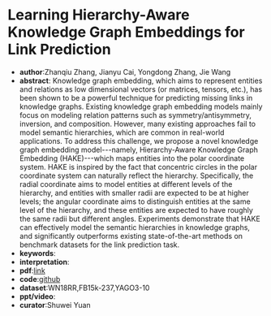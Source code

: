 # Learning Hierarchy-Aware Knowledge Graph Embeddings for Link Prediction

* **author**:Zhanqiu Zhang, Jianyu Cai, Yongdong Zhang, Jie Wang
* **abstract**: Knowledge graph embedding, which aims to represent entities and relations as low dimensional vectors (or matrices, tensors, etc.), has been shown to be a powerful technique for predicting missing links in knowledge graphs. Existing knowledge graph embedding models mainly focus on modeling relation patterns such as symmetry/antisymmetry, inversion, and composition. However, many existing approaches fail to model semantic hierarchies, which are common in real-world applications. To address this challenge, we propose a novel knowledge graph embedding model---namely, Hierarchy-Aware Knowledge Graph Embedding (HAKE)---which maps entities into the polar coordinate system. HAKE is inspired by the fact that concentric circles in the polar coordinate system can naturally reflect the hierarchy. Specifically, the radial coordinate aims to model entities at different levels of the hierarchy, and entities with smaller radii are expected to be at higher levels; the angular coordinate aims to distinguish entities at the same level of the hierarchy, and these entities are expected to have roughly the same radii but different angles. Experiments demonstrate that HAKE can effectively model the semantic hierarchies in knowledge graphs, and significantly outperforms existing state-of-the-art methods on benchmark datasets for the link prediction task.
* **keywords**:
* **interpretation**:
* **pdf**:[link](https://arxiv.org/pdf/1911.09419)
* **code**:[github](https://github.com/MIRALab-USTC/KGE-HAKE)
* **dataset**:WN18RR,FB15k-237,YAGO3-10
* **ppt/video**:
* **curator**:Shuwei Yuan